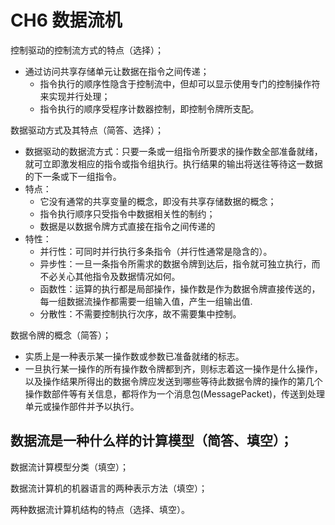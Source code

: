 # CH6 数据流机

控制驱动的控制流方式的特点（选择）；
- 通过访问共享存储单元让数据在指令之间传递；
	- 指令执行的顺序性隐含于控制流中，但却可以显示使用专门的控制操作符来实现并行处理；
	- 指令执行的顺序受程序计数器控制，即控制令牌所支配。

数据驱动方式及其特点（简答、选择）；
- 数据驱动的数据流方式：只要一条或一组指令所要求的操作数全部准备就绪，就可立即激发相应的指令或指令组执行。执行结果的输出将送往等待这一数据的下一条或下一组指令。
- 特点：
	- 它没有通常的共享变量的概念，即没有共享存储数据的概念；
	- 指令执行顺序只受指令中数据相关性的制约；
	- 数据是以数据令牌方式直接在指令之间传递的
- 特性：
	- 并行性：可同时并行执行多条指令（并行性通常是隐含的）。
	- 异步性：一旦一条指令所需求的数据令牌到达后，指令就可独立执行，而不必关心其他指令及数据情况如何。
	- 函数性：运算的执行都是局部操作，操作数是作为数据令牌直接传送的，每一组数据流操作都需要一组输入值，产生一组输出值.
	- 分散性：不需要控制执行次序，故不需要集中控制。

数据令牌的概念（简答）；
- 实质上是一种表示某一操作数或参数已准备就绪的标志。
- 一旦执行某一操作的所有操作数令牌都到齐，则标志着这一操作是什么操作，以及操作结果所得出的数据令牌应发送到哪些等待此数据令牌的操作的第几个操作数部件等有关信息，都将作为一个消息包(MessagePacket)，传送到处理单元或操作部件并予以执行。

数据流是一种什么样的计算模型（简答、填空）；
- 

数据流计算模型分类（填空）；


数据流计算机的机器语言的两种表示方法（填空）；


两种数据流计算机结构的特点（选择、填空）。
